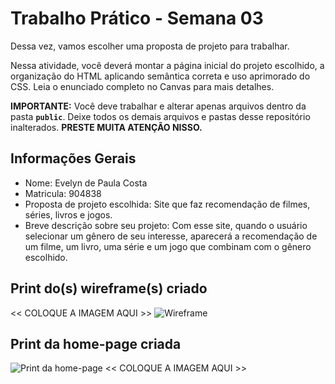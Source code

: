 # Trabalho Prático - Semana 03

Dessa vez, vamos escolher uma proposta de projeto para trabalhar.

Nessa atividade, você deverá montar a página inicial do projeto escolhido, a organização do HTML aplicando semântica correta e uso aprimorado do CSS. Leia o enunciado completo no Canvas para mais detalhes.

**IMPORTANTE:** Você deve trabalhar e alterar apenas arquivos dentro da pasta **`public`**. Deixe todos os demais arquivos e pastas desse repositório inalterados. **PRESTE MUITA ATENÇÃO NISSO.**

## Informações Gerais

- Nome: Evelyn de Paula Costa
- Matricula: 904838
- Proposta de projeto escolhida: Site que faz recomendação de filmes, séries, livros e jogos.
- Breve descrição sobre seu projeto: Com esse site, quando o usuário selecionar um gênero de seu interesse, aparecerá a recomendação de um filme, um livro, uma série e um jogo que combinam com o gênero escolhido.


## Print do(s) wireframe(s) criado

<<  COLOQUE A IMAGEM AQUI >>
![Wireframe](/trabalho-pratico-semana-3-Evycostzocn/public/wireframe.jpg)

## Print da home-page criada
![Print da home-page](/trabalho-pratico-semana-3-Evycostzocn/public/infinityhub.png)
<<  COLOQUE A IMAGEM AQUI >>
